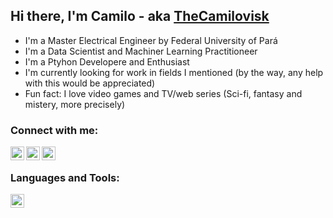 ## Hi there, I'm Camilo - aka [TheCamilovisk][website]
- I'm a Master Electrical Engineer by Federal University of Pará
- I'm a Data Scientist and Machiner Learning Practitioneer
- I'm a Ptyhon Developere and Enthusiast
- I'm currently looking for work in fields I mentioned (by the way, any help with this would be appreciated)
- Fun fact: I love video games and TV/web series (Sci-fi, fantasy and mistery, more precisely)

### Connect with me:
[<img align="left" width="22px" src="https://cdn.jsdelivr.net/npm/open-iconic@1.1.1/svg/globe.svg" alt="thecamilovisk.github.io/" />][website]
[<img align="left" width="22px" src="https://cdn.jsdelivr.net/npm/simple-icons@4.5.0/icons/linkedin.svg" alt="camilo-assis-a9712669 | LinkedIn" />][linkedin]
[<img align="left" width="22px" src="https://cdn.jsdelivr.net/npm/simple-icons@4.5.0/icons/twitter.svg" alt="camilolgon | Twitter" />][twitter]

<br />

### Languages and Tools:
[<img align="left" width="22px" src="https://cdn.jsdelivr.net/npm/simple-icons@4.5.0/icons/jupyter.svg" alt="Project Jupyter" />](https://jupyter.org/)


[website]: https://thecamilovisk.github.io/
[linkedin]: https://www.linkedin.com/in/camilo-assis-a9712669/
[twitter]: https://twitter.com/camilolgon